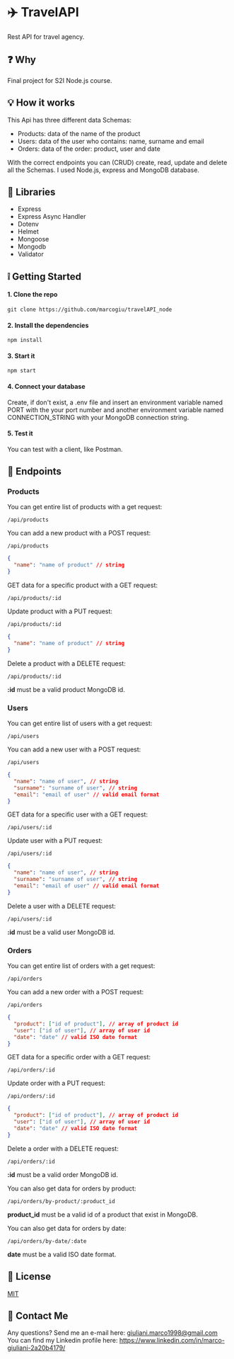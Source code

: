 # :airplane: TravelAPI

Rest API for travel agency.

## :question: Why

Final project for S2I Node.js course.

## :bulb: How it works

This Api has three different data Schemas:

- Products: data of the name of the product
- Users: data of the user who contains: name, surname and email
- Orders: data of the order: product, user and date

With the correct endpoints you can (CRUD) create, read, update and delete all the Schemas. I used Node.js, express and MongoDB database.

## :book: Libraries

- Express
- Express Async Handler
- Dotenv
- Helmet
- Mongoose
- Mongodb
- Validator

## :grey_exclamation: Getting Started

#### 1. Clone the repo

`git clone https://github.com/marcogiu/travelAPI_node`

#### 2. Install the dependencies

`npm install`

#### 3. Start it

`npm start`

#### 4. Connect your database

Create, if don't exist, a .env file and insert an environment variable named PORT with the your port number and another environment variable named CONNECTION_STRING with your MongoDB connection string.

#### 5. Test it

You can test with a client, like Postman.

## :open_file_folder: Endpoints

### Products

You can get entire list of products with a get request:

`/api/products`

You can add a new product with a POST request:

`/api/products`

```json
{
  "name": "name of product" // string
}
```

GET data for a specific product with a GET request:

`/api/products/:id`

Update product with a PUT request:

`/api/products/:id`

```json
{
  "name": "name of product" // string
}
```

Delete a product with a DELETE request:

`/api/products/:id`

<strong>:id</strong> must be a valid product MongoDB id.

### Users

You can get entire list of users with a get request:

`/api/users`

You can add a new user with a POST request:

`/api/users`

```json
{
  "name": "name of user", // string
  "surname": "surname of user", // string
  "email": "email of user" // valid email format
}
```

GET data for a specific user with a GET request:

`/api/users/:id`

Update user with a PUT request:

`/api/users/:id`

```json
{
  "name": "name of user", // string
  "surname": "surname of user", // string
  "email": "email of user" // valid email format
}
```

Delete a user with a DELETE request:

`/api/users/:id`

<strong>:id</strong> must be a valid user MongoDB id.

### Orders

You can get entire list of orders with a get request:

`/api/orders`

You can add a new order with a POST request:

`/api/orders`

```json
{
  "product": ["id of product"], // array of product id
  "user": ["id of user"], // array of user id
  "date": "date" // valid ISO date format
}
```

GET data for a specific order with a GET request:

`/api/orders/:id`

Update order with a PUT request:

`/api/orders/:id`

```json
{
  "product": ["id of product"], // array of product id
  "user": ["id of user"], // array of user id
  "date": "date" // valid ISO date format
}
```

Delete a order with a DELETE request:

`/api/orders/:id`

<strong>:id</strong> must be a valid order MongoDB id.

You can also get data for orders by product:

`/api/orders/by-product/:product_id`

<strong>product_id</strong> must be a valid id of a product that exist in MongoDB.

You can also get data for orders by date:

`/api/orders/by-date/:date`

<strong>date</strong> must be a valid ISO date format.

## :page_with_curl: License

[MIT](https://choosealicense.com/licenses/mit/)

## :e-mail: Contact Me

Any questions? Send me an e-mail here: giuliani.marco1998@gmail.com <br>
You can find my Linkedin profile here: https://www.linkedin.com/in/marco-giuliani-2a20b4179/
